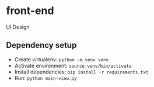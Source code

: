 # front-end
UI Design

## Dependency setup
- Create virtualenv: `python -m venv venv`
- Activate environment: `source venv/bin/activate`
- Install dependencies: `pip install -r requirements.txt`
- Run: `python main-view.py`